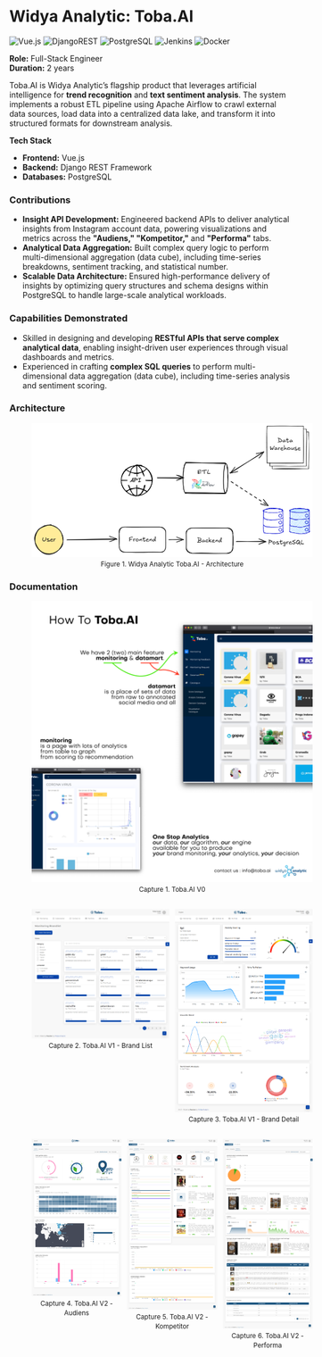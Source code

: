 # Widya Analytic: Toba.AI

![Vue.js](https://img.shields.io/badge/vuejs-%2335495e.svg?style=for-the-badge&logo=vuedotjs&logoColor=%234FC08D)
![DjangoREST](https://img.shields.io/badge/DJANGO-REST-ff1709?style=for-the-badge&logo=django&logoColor=white&color=ff1709&labelColor=gray)
![PostgreSQL](https://img.shields.io/badge/postgres-%23316192.svg?style=for-the-badge&logo=postgresql&logoColor=white)
![Jenkins](https://img.shields.io/badge/jenkins-%232C5263.svg?style=for-the-badge&logo=jenkins&logoColor=white)
![Docker](https://img.shields.io/badge/docker-%230db7ed.svg?style=for-the-badge&logo=docker&logoColor=white)

<b>Role:</b> Full-Stack Engineer<br/>
<b>Duration:</b> 2 years

Toba.AI is Widya Analytic’s flagship product that leverages artificial intelligence for <b>trend recognition</b> and <b>text sentiment analysis</b>. The system implements a robust ETL pipeline using Apache Airflow to crawl external data sources, load data into a centralized data lake, and transform it into structured formats for downstream analysis.

<b>Tech Stack</b>

- <b>Frontend:</b> Vue.js
- <b>Backend:</b> Django REST Framework
- <b>Databases:</b> PostgreSQL

### Contributions

- <b>Insight API Development:</b> Engineered backend APIs to deliver analytical insights from Instagram account data, powering visualizations and metrics across the <b>"Audiens," "Kompetitor,"</b> and <b>"Performa"</b> tabs.
- <b>Analytical Data Aggregation:</b> Built complex query logic to perform multi-dimensional aggregation (data cube), including time-series breakdowns, sentiment tracking, and statistical number.
- <b>Scalable Data Architecture:</b> Ensured high-performance delivery of insights by optimizing query structures and schema designs within PostgreSQL to handle large-scale analytical workloads.

### Capabilities Demonstrated

- Skilled in designing and developing <b>RESTful APIs that serve complex analytical data</b>, enabling insight-driven user experiences through visual dashboards and metrics.
- Experienced in crafting <b>complex SQL queries</b> to perform multi-dimensional data aggregation (data cube), including time-series analysis and sentiment scoring.

### Architecture

<figure style="width:100%">
    <a href="portfolio/images/widya_toba_ai_architecture.png"
    target="_blank"
    rel="noopener noreferrer">
        <img src="images/widya_toba_ai_architecture.png" alt="Widya Analytic: Toba.AI - Architecture">
    </a>
    <figcaption style="text-align:center"><small>Figure 1. Widya Analytic Toba.AI - Architecture</small></figcaption>
</figure>

### Documentation

<figure style="width:100%">
    <a href="portfolio/images/widya_toba_ai_v0.png"
    target="_blank"
    rel="noopener noreferrer">
        <img src="images/widya_toba_ai_v0.png" alt="Widya: Toba.AI V0 - Pitch">
    </a>
    <figcaption style="text-align:center"><small>Capture 1. Toba.AI V0</small></figcaption>
</figure>

<div style="display:flex">
  <div style="flex:50%;margin-right:10px">
    <figure style="width:100%">
        <a href="portfolio/images/widya_toba_ai_v1_brand_list.png"
        target="_blank"
        rel="noopener noreferrer">
            <img src="images/widya_toba_ai_v1_brand_list.png" alt="Widya: Toba.AI V1 - Brand List">
        </a>
        <figcaption style="text-align:center"><small>Capture 2. Toba.AI V1 - Brand List</small></figcaption>
    </figure>
  </div>
  <div style="flex:50%">
    <figure style="width:100%">
        <a href="portfolio/images/widya_toba_ai_v1_brand_detail.png"
        target="_blank"
        rel="noopener noreferrer">
            <img src="images/widya_toba_ai_v1_brand_detail.png" alt="Widya: Toba.AI V1 - Brand Detail">
        </a>
        <figcaption style="text-align:center"><small>Capture 3. Toba.AI V1 - Brand Detail</small></figcaption>
    </figure>
  </div>
</div>

<div style="display:flex">
  <div style="flex:33%;margin-right:10px">
    <figure style="width:100%">
        <a href="portfolio/images/widya_toba_ai_v2_audiens.png"
        target="_blank"
        rel="noopener noreferrer">
            <img src="images/widya_toba_ai_v2_audiens.png" alt="Widya: Toba.AI V2 - Audiens">
        </a>
        <figcaption style="text-align:center"><small>Capture 4. Toba.AI V2 - Audiens</small></figcaption>
    </figure>
  </div>
  <div style="flex:33%;margin-right:10px">
    <figure style="width:100%">
        <a href="portfolio/images/widya_toba_ai_v2_kompetitor.png"
        target="_blank"
        rel="noopener noreferrer">
            <img src="images/widya_toba_ai_v2_kompetitor.png" alt="Widya: Toba.AI V2 - Kompetitor">
        </a>
        <figcaption style="text-align:center"><small>Capture 5. Toba.AI V2 - Kompetitor</small></figcaption>
    </figure>
  </div>
  <div style="flex:33%">
    <figure style="width:100%">
        <a href="portfolio/images/widya_toba_ai_v2_performa.png"
        target="_blank"
        rel="noopener noreferrer">
            <img src="images/widya_toba_ai_v2_performa.png" alt="Widya: Toba.AI V2 - Performa">
        </a>
        <figcaption style="text-align:center"><small>Capture 6. Toba.AI V2 - Performa</small></figcaption>
    </figure>
  </div>
</div>
